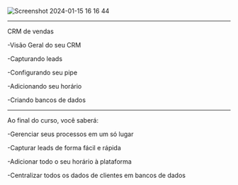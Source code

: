 ![Screenshot 2024-01-15 16 16 44](https://github.com/alinemello29/pipefy/assets/109696840/ab838f1f-afdc-47b1-b12b-1db7461e8e76)

---------------------------
CRM de vendas


-Visão Geral do seu CRM

-Capturando leads

-Configurando seu pipe

-Adicionando seu horário

-Criando bancos de dados

-----------------------------
Ao final do curso, você saberá:

-Gerenciar seus processos em um só lugar

-Capturar leads de forma fácil e rápida

-Adicionar todo o seu horário à plataforma

-Centralizar todos os dados de clientes em bancos de dados
